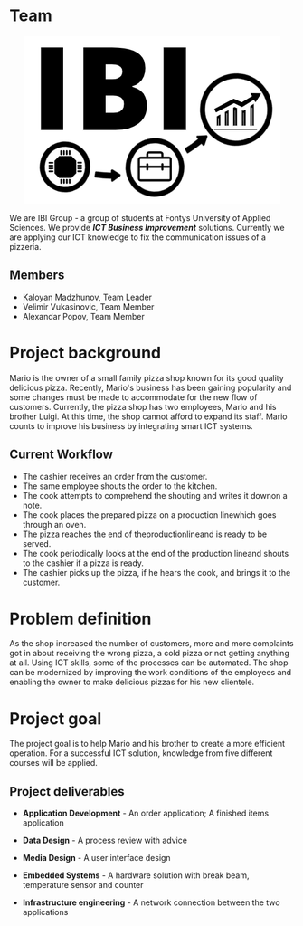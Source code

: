 # Team

<p align="center"> 
  <img src="https://github.com/kall0m/Marios-Pizzeria-ICT/blob/master/IP-Logo.png" alt="IBI-Group">
</p>

We are IBI Group - a group of students at Fontys University of Applied Sciences. We provide <b><i>ICT Business Improvement</i></b> solutions. Currently we are applying our ICT knowledge to fix the communication issues of a pizzeria.

## Members

- Kaloyan Madzhunov, Team Leader
- Velimir Vukasinovic, Team Member
- Alexandar Popov, Team Member

# Project background

Mario is the owner of a small family pizza shop known for its good quality delicious pizza. Recently, Mario's business has been gaining popularity and some changes must be made to accommodate for the new flow of customers. Currently, the pizza shop has two employees, Mario and his brother Luigi. At this time, the shop cannot afford to expand its staff. Mario counts to improve his business by integrating smart ICT systems.

## Current Workflow
- The cashier receives an order from the customer.
- The same employee shouts the order to the kitchen.
- The cook attempts to comprehend the shouting and writes it downon a note.
- The cook places the prepared pizza on a production linewhich goes through an oven.
- The pizza reaches the end of theproductionlineand is ready to be served.
- The cook periodically looks at the end of the production lineand shouts to the cashier if a pizza is ready.
- The cashier picks up the pizza, if he hears the cook, and brings it to the customer.

# Problem definition
As the shop increased the number of customers, more and more complaints got in about receiving the wrong pizza, a cold pizza or not getting anything at all. Using ICT skills, some of the processes can be automated. The shop can be modernized by improving the work conditions of the employees and enabling the owner to make delicious pizzas for his new clientele.

# Project goal
The project goal is to help Mario and his brother to create a more efficient operation. For a successful ICT solution, knowledge from five different courses will be applied.

## Project deliverables
- <b>Application Development</b> - An order application; A finished items application

- <b>Data Design</b> - A process review with advice

- <b>Media Design</b> - A user interface design

- <b>Embedded Systems</b> - A hardware solution with break beam, temperature sensor and counter

- <b>Infrastructure engineering</b> - A network connection between the two applications
